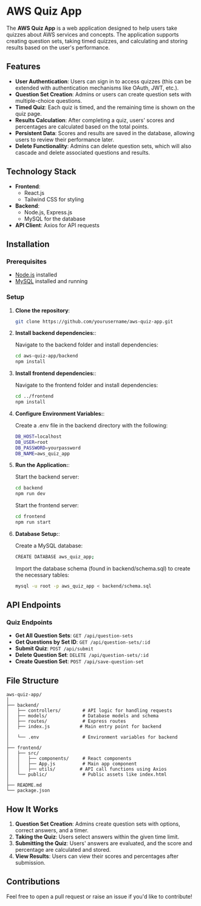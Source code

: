# AWS Quiz App

The **AWS Quiz App** is a web application designed to help users take quizzes about AWS services and concepts. The application supports creating question sets, taking timed quizzes, and calculating and storing results based on the user's performance.

## Features

- **User Authentication**: Users can sign in to access quizzes (this can be extended with authentication mechanisms like OAuth, JWT, etc.).
- **Question Set Creation**: Admins or users can create question sets with multiple-choice questions.
- **Timed Quiz**: Each quiz is timed, and the remaining time is shown on the quiz page.
- **Results Calculation**: After completing a quiz, users' scores and percentages are calculated based on the total points.
- **Persistent Data**: Scores and results are saved in the database, allowing users to review their performance later.
- **Delete Functionality**: Admins can delete question sets, which will also cascade and delete associated questions and results.

## Technology Stack

- **Frontend**: 
  - React.js
  - Tailwind CSS for styling
- **Backend**: 
  - Node.js, Express.js
  - MySQL for the database
- **API Client**: Axios for API requests

## Installation

### Prerequisites

- [Node.js](https://nodejs.org/en/) installed
- [MySQL](https://www.mysql.com/) installed and running

### Setup

1. **Clone the repository**:

   ```bash
   git clone https://github.com/yourusername/aws-quiz-app.git

2. **Install backend dependencies:**:

    Navigate to the backend folder and install dependencies:

    ```bash
    cd aws-quiz-app/backend
    npm install

3. **Install frontend dependencies:**:

    Navigate to the frontend folder and install dependencies:

    ```bash
    cd ../frontend
    npm install

4. **Configure Environment Variables:**:

    Create a .env file in the backend directory with the following:

    ```bash
    DB_HOST=localhost
    DB_USER=root
    DB_PASSWORD=yourpassword
    DB_NAME=aws_quiz_app

5. **Run the Application:**:

    Start the backend server:

    ```bash
    cd backend
    npm run dev
    ```

    Start the frontend server:

    ```bash
    cd frontend
    npm run start
    ```

5. **Database Setup:**:
    
    Create a MySQL database:

    ```bash
    CREATE DATABASE aws_quiz_app;
    ```

    Import the database schema (found in backend/schema.sql) to create the necessary tables:

    ```bash
    mysql -u root -p aws_quiz_app < backend/schema.sql
    ```

## API Endpoints

### Quiz Endpoints

- **Get All Question Sets**: `GET /api/question-sets`
- **Get Questions by Set ID**: `GET /api/question-sets/:id`
- **Submit Quiz**: `POST /api/submit`
- **Delete Question Set**: `DELETE /api/question-sets/:id`
- **Create Question Set**: `POST /api/save-question-set`


## File Structure

    aws-quiz-app/
    │
    ├── backend/
    │   ├── controllers/        # API logic for handling requests
    │   ├── models/             # Database models and schema
    │   ├── routes/             # Express routes
    │   ├── index.js           # Main entry point for backend
    │   
    │   └── .env                # Environment variables for backend
    │
    ├── frontend/
    │   ├── src/
    │   │   ├── components/     # React components
    │   │   ├── App.js          # Main app component
    │   │   ├── utils/         # API call functions using Axios
    │   └── public/             # Public assets like index.html
    │
    ├── README.md
    └── package.json


## How It Works

1. **Question Set Creation**: Admins create question sets with options, correct answers, and a timer.
2. **Taking the Quiz**: Users select answers within the given time limit.
3. **Submitting the Quiz**: Users' answers are evaluated, and the score and percentage are calculated and stored.
4. **View Results**: Users can view their scores and percentages after submission.

## Contributions

Feel free to open a pull request or raise an issue if you'd like to contribute!









